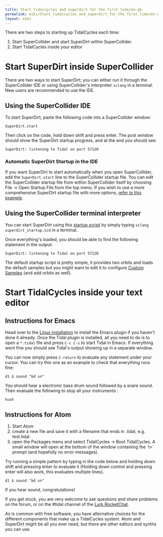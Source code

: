 ```yaml
---
title: Start tidalcycles and superdirt for the first time/en-gb
permalink: wiki/Start_tidalcycles_and_superdirt_for_the_first_time/en-gb/
layout: wiki
---
```


<languages /> There are two steps to starting up TidalCycles each time:

1.  Start SuperCollider and start SuperDirt within SuperCollider.
2.  Start TidalCycles inside your editor

# Start SuperDirt inside SuperCollider

There are two ways to start SuperDirt; you can either run it through the
SuperCollider IDE or using SuperCollider's interpreter `sclang` in a
terminal. New users are recommended to use the IDE.

## Using the SuperCollider IDE

To start SuperDirt, paste the following code into a SuperCollider
window:

`SuperDirt.start`

Then click on the code, hold down shift and press enter. The post window
should show the SuperDirt startup progress, and at the end you should
see:

`SuperDirt: listening to Tidal on port 57120`

### Automatic SuperDirt Startup in the IDE

If you want SuperDirt to start automatically when you open
SuperCollider, add the `SuperDirt.start` line to the SuperCollider
startup file. You can edit the SuperCollider startup file from within
SuperCollider itself by choosing File -\> Open Startup File from the top
menu. If you wish to use a more comprehensive SuperDirt startup file
with more options, [refer to this
example](https://github.com/musikinformatik/SuperDirt/blob/master/superdirt_startup.scd).

## Using the SuperCollider terminal interpreter

You can start SuperDirt using this [startup
script](https://raw.githubusercontent.com/musikinformatik/SuperDirt/develop/superdirt_startup.scd)
by simply typing `sclang superdirt_startup.scd` in a terminal.

Once everything's loaded, you should be able to find the following
statement in the output:

`SuperDirt: listening to Tidal on port 57120`

The default startup script is pretty simple, it provides two orbits and
loads the default samples but you might want to edit it to configure
[Custom Samples](/wiki/Custom_Samples "wikilink") (and add orbits as well).

# Start TidalCycles inside your text editor

## Instructions for Emacs

Head over to the [Linux installation](/wiki/Linux_installation "wikilink") to
install the Emacs plugin if you haven't done it already. Once the Tidal
plugin is installed, all you need to do is to open a `*.tidal` file and
press `C-c C-s` to start Tidal in Emacs. If everything went fine you
should see Tidal's output showing up in a separate window.

You can now simply press `C-return` to evaluate any statement under your
cursor. You can try this one as an example to check that everything runs
fine:

`d1 $ sound "bd sn"`

You should hear a electronic bass drum sound followed by a snare sound.
Then evaluate the following to stop all your instruments :

`hush`

## Instructions for Atom

1.  Start Atom
2.  create a new file and save it with a filename that ends in .tidal,
    e.g. test.tidal.
3.  open the Packages menu and select TidalCycles -\> Boot TidalCycles.
    A small window will open at the bottom of the window containing the
    \`t\>\` prompt (and hopefully no error messages).

Try running a simple pattern by typing in the code below and holding
down shift and pressing enter to evaluate it (Holding down control and
pressing enter will also work, this evaluates multiple lines).

`d1 $ sound "bd sn"`

If you hear sound, congratulations!

If you get stuck, you are very welcome to ask questions and share
problems on the forum, or on the \#tidal channel of the [Lurk
RocketChat](https://talk.lurk.org/channel/tidal).

As is common with free software, you have alternative choices for the
different components that make up a TidalCycles system. Atom and
SuperDirt might be all you ever need, but there are other editors and
synths you can use.
